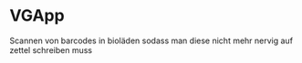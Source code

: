 # VGApp
Scannen von barcodes in bioläden sodass man diese nicht mehr nervig auf zettel schreiben muss
